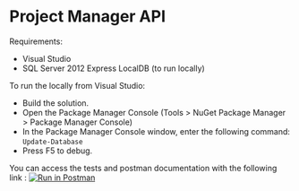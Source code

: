 Project Manager API
===========

Requirements:

- Visual Studio
- SQL Server 2012 Express LocalDB (to run locally)

To run the locally from Visual Studio:

- Build the solution.
- Open the Package Manager Console (Tools > NuGet Package Manager > Package Manager Console)
- In the Package Manager Console window, enter the following command: `Update-Database`
- Press F5 to debug.


You can access the tests and postman documentation with the following link : 
[![Run in Postman](https://run.pstmn.io/button.svg)](https://app.getpostman.com/run-collection/c07f9f069c4518e40140)

